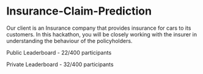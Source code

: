 # Insurance-Claim-Prediction
Our client is an Insurance company that provides insurance for cars to its customers. In this hackathon, you will be closely working with the insurer in understanding the behaviour of the policyholders.

Public Leaderboard - 22/400 participants 

Private Leaderboard - 32/400 participants
